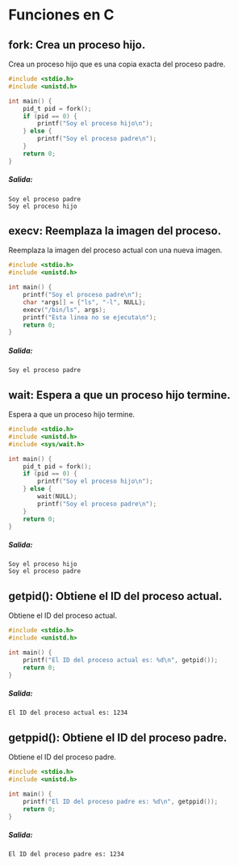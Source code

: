 # Funciones en C

## fork: Crea un proceso hijo.
Crea un proceso hijo que es una copia exacta del proceso padre.

```c
#include <stdio.h>
#include <unistd.h>

int main() {
    pid_t pid = fork();
    if (pid == 0) {
        printf("Soy el proceso hijo\n");
    } else {
        printf("Soy el proceso padre\n");
    }
    return 0;
}

```
##### Salida:
```
Soy el proceso padre
Soy el proceso hijo
```

## execv: Reemplaza la imagen del proceso.
Reemplaza la imagen del proceso actual con una nueva imagen.
```c
#include <stdio.h>
#include <unistd.h>

int main() {
    printf("Soy el proceso padre\n");
    char *args[] = {"ls", "-l", NULL};
    execv("/bin/ls", args);
    printf("Esta linea no se ejecuta\n");
    return 0;
}
```

##### Salida:
```
Soy el proceso padre
```

## wait: Espera a que un proceso hijo termine.
Espera a que un proceso hijo termine.

```c
#include <stdio.h>
#include <unistd.h>
#include <sys/wait.h>

int main() {
    pid_t pid = fork();
    if (pid == 0) {
        printf("Soy el proceso hijo\n");
    } else {
        wait(NULL);
        printf("Soy el proceso padre\n");
    }
    return 0;
}
```

##### Salida:
```
Soy el proceso hijo
Soy el proceso padre
```

## getpid(): Obtiene el ID del proceso actual.
Obtiene el ID del proceso actual.

```c
#include <stdio.h>
#include <unistd.h>

int main() {
    printf("El ID del proceso actual es: %d\n", getpid());
    return 0;
}
```
##### Salida:
```
El ID del proceso actual es: 1234
```

## getppid(): Obtiene el ID del proceso padre.
Obtiene el ID del proceso padre.

```c
#include <stdio.h>
#include <unistd.h>

int main() {
    printf("El ID del proceso padre es: %d\n", getppid());
    return 0;
}
```
##### Salida:
```
El ID del proceso padre es: 1234
```

